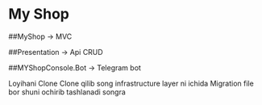 # My Shop
##MyShop -> MVC 

##Presentation -> Api CRUD

##MYShopConsole.Bot -> Telegram bot 



Loyihani Clone Clone qilib song infrastructure layer ni ichida Migration file bor shuni ochirib tashlanadi
songra
